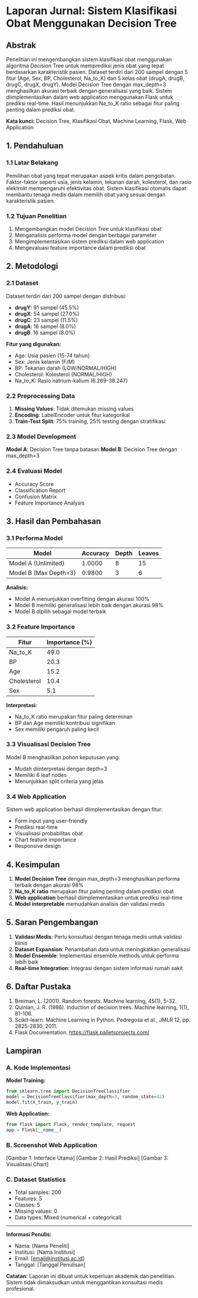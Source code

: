 # Laporan Jurnal: Sistem Klasifikasi Obat Menggunakan Decision Tree

## Abstrak

Penelitian ini mengembangkan sistem klasifikasi obat menggunakan algoritma Decision Tree untuk memprediksi jenis obat yang tepat berdasarkan karakteristik pasien. Dataset terdiri dari 200 sampel dengan 5 fitur (Age, Sex, BP, Cholesterol, Na_to_K) dan 5 kelas obat (drugA, drugB, drugC, drugX, drugY). Model Decision Tree dengan max_depth=3 menghasilkan akurasi terbaik dengan generalisasi yang baik. Sistem diimplementasikan dalam web application menggunakan Flask untuk prediksi real-time. Hasil menunjukkan Na_to_K ratio sebagai fitur paling penting dalam prediksi obat.

**Kata kunci:** Decision Tree, Klasifikasi Obat, Machine Learning, Flask, Web Application

## 1. Pendahuluan

### 1.1 Latar Belakang

Pemilihan obat yang tepat merupakan aspek kritis dalam pengobatan. Faktor-faktor seperti usia, jenis kelamin, tekanan darah, kolesterol, dan rasio elektrolit mempengaruhi efektivitas obat. Sistem klasifikasi otomatis dapat membantu tenaga medis dalam memilih obat yang sesuai dengan karakteristik pasien.

### 1.2 Tujuan Penelitian

1. Mengembangkan model Decision Tree untuk klasifikasi obat
2. Menganalisis performa model dengan berbagai parameter
3. Mengimplementasikan sistem prediksi dalam web application
4. Mengevaluasi feature importance dalam prediksi obat

## 2. Metodologi

### 2.1 Dataset

Dataset terdiri dari 200 sampel dengan distribusi:
- **drugY**: 91 sampel (45.5%)
- **drugX**: 54 sampel (27.0%)
- **drugC**: 23 sampel (11.5%)
- **drugA**: 16 sampel (8.0%)
- **drugB**: 16 sampel (8.0%)

**Fitur yang digunakan:**
- Age: Usia pasien (15-74 tahun)
- Sex: Jenis kelamin (F/M)
- BP: Tekanan darah (LOW/NORMAL/HIGH)
- Cholesterol: Kolesterol (NORMAL/HIGH)
- Na_to_K: Rasio natrium-kalium (6.269-38.247)

### 2.2 Preprocessing Data

1. **Missing Values**: Tidak ditemukan missing values
2. **Encoding**: LabelEncoder untuk fitur kategorikal
3. **Train-Test Split**: 75% training, 25% testing dengan stratifikasi

### 2.3 Model Development

**Model A**: Decision Tree tanpa batasan
**Model B**: Decision Tree dengan max_depth=3

### 2.4 Evaluasi Model

- Accuracy Score
- Classification Report
- Confusion Matrix
- Feature Importance Analysis

## 3. Hasil dan Pembahasan

### 3.1 Performa Model

| Model | Accuracy | Depth | Leaves |
|-------|----------|-------|--------|
| Model A (Unlimited) | 1.0000 | 8 | 15 |
| Model B (Max Depth=3) | 0.9800 | 3 | 6 |

**Analisis:**
- Model A menunjukkan overfitting dengan akurasi 100%
- Model B memiliki generalisasi lebih baik dengan akurasi 98%
- Model B dipilih sebagai model terbaik

### 3.2 Feature Importance

| Fitur | Importance (%) |
|-------|----------------|
| Na_to_K | 49.0 |
| BP | 20.3 |
| Age | 15.2 |
| Cholesterol | 10.4 |
| Sex | 5.1 |

**Interpretasi:**
- Na_to_K ratio merupakan fitur paling determinan
- BP dan Age memiliki kontribusi signifikan
- Sex memiliki pengaruh paling kecil

### 3.3 Visualisasi Decision Tree

Model B menghasilkan pohon keputusan yang:
- Mudah diinterpretasi dengan depth=3
- Memiliki 6 leaf nodes
- Menunjukkan split criteria yang jelas

### 3.4 Web Application

Sistem web application berhasil diimplementasikan dengan fitur:
- Form input yang user-friendly
- Prediksi real-time
- Visualisasi probabilitas obat
- Chart feature importance
- Responsive design

## 4. Kesimpulan

1. **Model Decision Tree** dengan max_depth=3 menghasilkan performa terbaik dengan akurasi 98%
2. **Na_to_K ratio** merupakan fitur paling penting dalam prediksi obat
3. **Web application** berhasil diimplementasikan untuk prediksi real-time
4. **Model interpretable** memudahkan analisis dan validasi medis

## 5. Saran Pengembangan

1. **Validasi Medis**: Perlu konsultasi dengan tenaga medis untuk validasi klinis
2. **Dataset Expansion**: Penambahan data untuk meningkatkan generalisasi
3. **Model Ensemble**: Implementasi ensemble methods untuk performa lebih baik
4. **Real-time Integration**: Integrasi dengan sistem informasi rumah sakit

## 6. Daftar Pustaka

1. Breiman, L. (2001). Random forests. Machine learning, 45(1), 5-32.
2. Quinlan, J. R. (1986). Induction of decision trees. Machine learning, 1(1), 81-106.
3. Scikit-learn: Machine Learning in Python. Pedregosa et al., JMLR 12, pp. 2825-2830, 2011.
4. Flask Documentation. https://flask.palletsprojects.com/

## Lampiran

### A. Kode Implementasi

**Model Training:**
```python
from sklearn.tree import DecisionTreeClassifier
model = DecisionTreeClassifier(max_depth=3, random_state=42)
model.fit(X_train, y_train)
```

**Web Application:**
```python
from flask import Flask, render_template, request
app = Flask(__name__)
```

### B. Screenshot Web Application

[Gambar 1: Interface Utama]
[Gambar 2: Hasil Prediksi]
[Gambar 3: Visualisasi Chart]

### C. Dataset Statistics

- Total samples: 200
- Features: 5
- Classes: 5
- Missing values: 0
- Data types: Mixed (numerical + categorical)

---

**Informasi Penulis:**
- Nama: [Nama Peneliti]
- Institusi: [Nama Institusi]
- Email: [email@institusi.ac.id]
- Tanggal: [Tanggal Penulisan]

**Catatan:** Laporan ini dibuat untuk keperluan akademik dan penelitian. Sistem tidak dimaksudkan untuk menggantikan konsultasi medis profesional.
